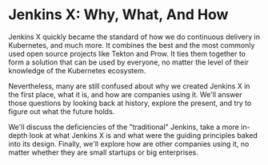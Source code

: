 # Jenkins X: Why, What, And How

Jenkins X quickly became the standard of how we do continuous delivery in Kubernetes, and much more. It combines the best and the most commonly used open source projects like Tekton and Prow. It ties them together to form a solution that can be used by everyone, no matter the level of their knowledge of the Kubernetes ecosystem.

Nevertheless, many are still confused about why we created Jenkins X in the first place, what it is, and how are companies using it. We'll answer those questions by looking back at history, explore the present, and try to figure out what the future holds.

We'll discuss the deficiencies of the "traditional" Jenkins, take a more in-depth look at what Jenkins X is and what were the guiding principles baked into its design. Finally, we'll explore how are other companies using it, no matter whether they are small startups or big enterprises.